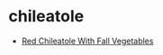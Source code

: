 # chileatole

 * [Red Chileatole With Fall Vegetables](../../index/r/red-chileatole-with-fall-vegetables-235967.json)
